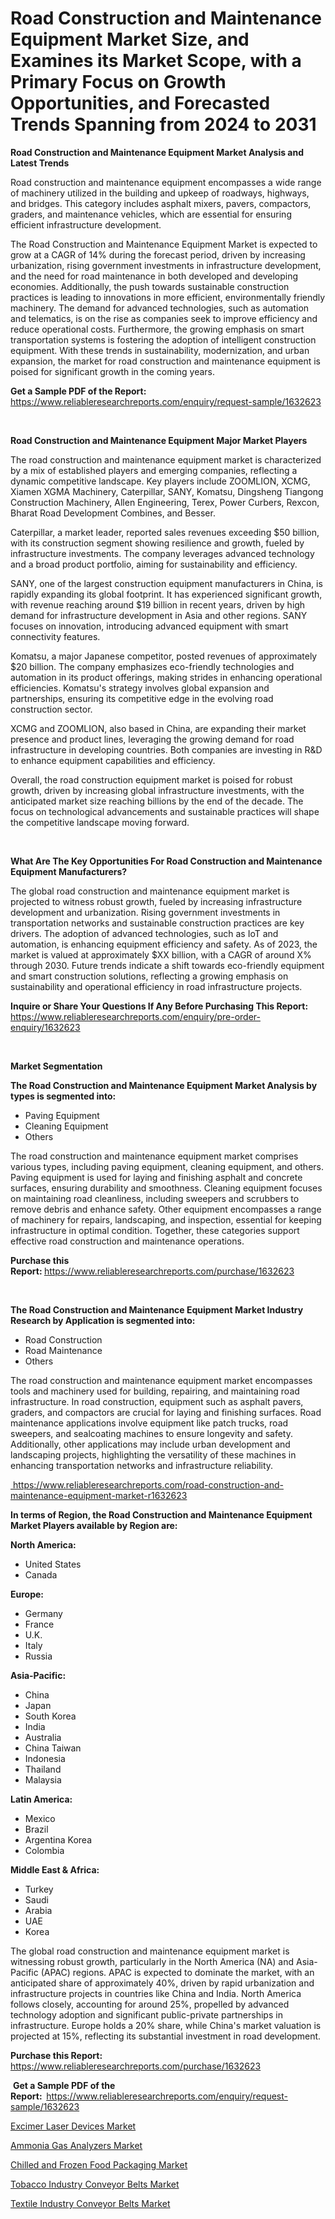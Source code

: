 <p><h1>Road Construction and Maintenance Equipment Market Size, and Examines its Market Scope, with a Primary Focus on Growth Opportunities, and Forecasted Trends Spanning from 2024 to 2031</h1></p><p><strong>Road Construction and Maintenance Equipment Market Analysis and Latest Trends</strong></p>
<p><p>Road construction and maintenance equipment encompasses a wide range of machinery utilized in the building and upkeep of roadways, highways, and bridges. This category includes asphalt mixers, pavers, compactors, graders, and maintenance vehicles, which are essential for ensuring efficient infrastructure development. </p><p>The Road Construction and Maintenance Equipment Market is expected to grow at a CAGR of 14% during the forecast period, driven by increasing urbanization, rising government investments in infrastructure development, and the need for road maintenance in both developed and developing economies. Additionally, the push towards sustainable construction practices is leading to innovations in more efficient, environmentally friendly machinery. The demand for advanced technologies, such as automation and telematics, is on the rise as companies seek to improve efficiency and reduce operational costs. Furthermore, the growing emphasis on smart transportation systems is fostering the adoption of intelligent construction equipment. With these trends in sustainability, modernization, and urban expansion, the market for road construction and maintenance equipment is poised for significant growth in the coming years.</p></p>
<p><strong>Get a Sample PDF of the Report:&nbsp;</strong> <a href="https://www.reliableresearchreports.com/enquiry/request-sample/1632623?utm_campaign=118&utm_medium=2&utm_source=Github&utm_content=ia&utm_term=27102024&utm_id=road-construction-and-maintenance-equipment">https://www.reliableresearchreports.com/enquiry/request-sample/1632623</a></p>
<p>&nbsp;</p>
<p><strong>Road Construction and Maintenance Equipment Major Market Players</strong></p>
<p><p>The road construction and maintenance equipment market is characterized by a mix of established players and emerging companies, reflecting a dynamic competitive landscape. Key players include ZOOMLION, XCMG, Xiamen XGMA Machinery, Caterpillar, SANY, Komatsu, Dingsheng Tiangong Construction Machinery, Allen Engineering, Terex, Power Curbers, Rexcon, Bharat Road Development Combines, and Besser.</p><p>Caterpillar, a market leader, reported sales revenues exceeding $50 billion, with its construction segment showing resilience and growth, fueled by infrastructure investments. The company leverages advanced technology and a broad product portfolio, aiming for sustainability and efficiency.</p><p>SANY, one of the largest construction equipment manufacturers in China, is rapidly expanding its global footprint. It has experienced significant growth, with revenue reaching around $19 billion in recent years, driven by high demand for infrastructure development in Asia and other regions. SANY focuses on innovation, introducing advanced equipment with smart connectivity features.</p><p>Komatsu, a major Japanese competitor, posted revenues of approximately $20 billion. The company emphasizes eco-friendly technologies and automation in its product offerings, making strides in enhancing operational efficiencies. Komatsu's strategy involves global expansion and partnerships, ensuring its competitive edge in the evolving road construction sector.</p><p>XCMG and ZOOMLION, also based in China, are expanding their market presence and product lines, leveraging the growing demand for road infrastructure in developing countries. Both companies are investing in R&D to enhance equipment capabilities and efficiency.</p><p>Overall, the road construction equipment market is poised for robust growth, driven by increasing global infrastructure investments, with the anticipated market size reaching billions by the end of the decade. The focus on technological advancements and sustainable practices will shape the competitive landscape moving forward.</p></p>
<p>&nbsp;</p>
<p><strong>What Are The Key Opportunities For Road Construction and Maintenance Equipment Manufacturers?</strong></p>
<p><p>The global road construction and maintenance equipment market is projected to witness robust growth, fueled by increasing infrastructure development and urbanization. Rising government investments in transportation networks and sustainable construction practices are key drivers. The adoption of advanced technologies, such as IoT and automation, is enhancing equipment efficiency and safety. As of 2023, the market is valued at approximately $XX billion, with a CAGR of around X% through 2030. Future trends indicate a shift towards eco-friendly equipment and smart construction solutions, reflecting a growing emphasis on sustainability and operational efficiency in road infrastructure projects.</p></p>
<p><strong>Inquire or Share Your Questions If Any Before Purchasing This Report:</strong> <a href="https://www.reliableresearchreports.com/enquiry/pre-order-enquiry/1632623?utm_campaign=118&utm_medium=2&utm_source=Github&utm_content=ia&utm_term=27102024&utm_id=road-construction-and-maintenance-equipment">https://www.reliableresearchreports.com/enquiry/pre-order-enquiry/1632623</a></p>
<p>&nbsp;</p>
<p><strong>Market Segmentation</strong></p>
<p><strong>The Road Construction and Maintenance Equipment Market Analysis by types is segmented into:</strong></p>
<p><ul><li>Paving Equipment</li><li>Cleaning Equipment</li><li>Others</li></ul></p>
<p><p>The road construction and maintenance equipment market comprises various types, including paving equipment, cleaning equipment, and others. Paving equipment is used for laying and finishing asphalt and concrete surfaces, ensuring durability and smoothness. Cleaning equipment focuses on maintaining road cleanliness, including sweepers and scrubbers to remove debris and enhance safety. Other equipment encompasses a range of machinery for repairs, landscaping, and inspection, essential for keeping infrastructure in optimal condition. Together, these categories support effective road construction and maintenance operations.</p></p>
<p><strong>Purchase this Report:&nbsp;</strong><a href="https://www.reliableresearchreports.com/purchase/1632623?utm_campaign=118&utm_medium=2&utm_source=Github&utm_content=ia&utm_term=27102024&utm_id=road-construction-and-maintenance-equipment">https://www.reliableresearchreports.com/purchase/1632623</a></p>
<p>&nbsp;</p>
<p><strong>The Road Construction and Maintenance Equipment Market Industry Research by Application is segmented into:</strong></p>
<p><ul><li>Road Construction</li><li>Road Maintenance</li><li>Others</li></ul></p>
<p><p>The road construction and maintenance equipment market encompasses tools and machinery used for building, repairing, and maintaining road infrastructure. In road construction, equipment such as asphalt pavers, graders, and compactors are crucial for laying and finishing surfaces. Road maintenance applications involve equipment like patch trucks, road sweepers, and sealcoating machines to ensure longevity and safety. Additionally, other applications may include urban development and landscaping projects, highlighting the versatility of these machines in enhancing transportation networks and infrastructure reliability.</p></p>
<p><a href="https://www.reliableresearchreports.com/road-construction-and-maintenance-equipment-market-r1632623?utm_campaign=118&utm_medium=2&utm_source=Github&utm_content=ia&utm_term=27102024&utm_id=road-construction-and-maintenance-equipment">&nbsp;https://www.reliableresearchreports.com/road-construction-and-maintenance-equipment-market-r1632623</a></p>
<p><strong>In terms of Region, the Road Construction and Maintenance Equipment Market Players available by Region are:</strong></p>
<p>
    <p> <strong> North America: </strong>
        <ul>
            <li>United States</li>
            <li>Canada</li>
        </ul>
        </p> 
    <p> <strong> Europe: </strong>
        <ul>
            <li>Germany</li>
            <li>France</li>
            <li>U.K.</li>
            <li>Italy</li>
            <li>Russia</li>
        </ul>
        </p> 
    <p> <strong> Asia-Pacific: </strong>
        <ul>
            <li>China</li>
            <li>Japan</li>
            <li>South Korea</li>
            <li>India</li>
            <li>Australia</li>
            <li>China Taiwan</li>
            <li>Indonesia</li>
            <li>Thailand</li>
            <li>Malaysia</li>
        </ul>
        </p> 
    <p> <strong> Latin America: </strong>
        <ul>
            <li>Mexico</li>
            <li>Brazil</li>
            <li>Argentina Korea</li>
            <li>Colombia</li>
        </ul>
        </p> 
    <p> <strong> Middle East & Africa: </strong>
        <ul>
            <li>Turkey</li>
            <li>Saudi</li>
            <li>Arabia</li>
            <li>UAE</li>
            <li>Korea</li>
        </ul>
    </p>
    </p>
<p><p>The global road construction and maintenance equipment market is witnessing robust growth, particularly in the North America (NA) and Asia-Pacific (APAC) regions. APAC is expected to dominate the market, with an anticipated share of approximately 40%, driven by rapid urbanization and infrastructure projects in countries like China and India. North America follows closely, accounting for around 25%, propelled by advanced technology adoption and significant public-private partnerships in infrastructure. Europe holds a 20% share, while China's market valuation is projected at 15%, reflecting its substantial investment in road development.</p></p>
<p><strong>Purchase this Report: </strong><a href="https://www.reliableresearchreports.com/purchase/1632623?utm_campaign=118&utm_medium=2&utm_source=Github&utm_content=ia&utm_term=27102024&utm_id=road-construction-and-maintenance-equipment">https://www.reliableresearchreports.com/purchase/1632623</a></p>
<p>&nbsp;<strong>Get a Sample PDF of the Report:&nbsp;&nbsp;</strong><a href="https://www.reliableresearchreports.com/enquiry/request-sample/1632623?utm_campaign=118&utm_medium=2&utm_source=Github&utm_content=ia&utm_term=27102024&utm_id=road-construction-and-maintenance-equipment">https://www.reliableresearchreports.com/enquiry/request-sample/1632623</a></p>
<p><strong></strong></p>
<p><p><a href="https://www.linkedin.com/pulse/key-drivers-excimer-laser-devices-market-trends-future-esv2e?trk=public_post_embed_feed-article-content&utm_campaign=118&utm_medium=2&utm_source=Github&utm_content=ia&utm_term=27102024&utm_id=road-construction-and-maintenance-equipment">Excimer Laser Devices Market</a></p><p><a href="https://github.com/knaufethaganye/Market-Research-Report-List-1/blob/main/ammonia-gas-analyzers-market.md?utm_campaign=118&utm_medium=2&utm_source=Github&utm_content=ia&utm_term=27102024&utm_id=road-construction-and-maintenance-equipment">Ammonia Gas Analyzers Market</a></p><p><a href="https://github.com/leonidmsw5y/Market-Research-Report-List-1/blob/main/chilled-and-frozen-food-packaging-market.md?utm_campaign=118&utm_medium=2&utm_source=Github&utm_content=ia&utm_term=27102024&utm_id=road-construction-and-maintenance-equipment">Chilled and Frozen Food Packaging Market</a></p><p><a href="https://issuu.com/reportprime-2/docs/tobacco-industry-conveyor-belts-market-size-2030.p?utm_campaign=118&utm_medium=2&utm_source=Github&utm_content=ia&utm_term=27102024&utm_id=road-construction-and-maintenance-equipment">Tobacco Industry Conveyor Belts Market</a></p><p><a href="https://issuu.com/reportprime-2/docs/textile-industry-conveyor-belts-market-size-2030.p?utm_campaign=118&utm_medium=2&utm_source=Github&utm_content=ia&utm_term=27102024&utm_id=road-construction-and-maintenance-equipment">Textile Industry Conveyor Belts Market</a></p></p>